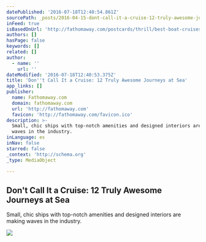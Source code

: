 ```yaml
---
datePublished: '2016-07-18T12:40:54.861Z'
sourcePath: _posts/2016-04-15-dont-call-it-a-cruise-12-truly-awesome-journeys-at-sea.md
inFeed: true
isBasedOnUrl: 'http://fathomaway.com/postcards/thrill/best-boat-cruises/'
authors: []
hasPage: false
keywords: []
related: []
author:
  - name: ''
    url: ''
dateModified: '2016-07-18T12:40:53.375Z'
title: 'Don''t Call It a Cruise: 12 Truly Awesome Journeys at Sea'
app_links: []
publisher:
  name: Fathomaway.com
  domain: fathomaway.com
  url: 'http://fathomaway.com'
  favicon: 'http://fathomaway.com/favicon.ico'
description: >-
  Small, chic ships with top-notch amenities and designed interiors are making
  waves in the industry.
inLanguage: es
inNav: false
starred: false
_context: 'http://schema.org'
_type: MediaObject

---
```

<article style=""><h1>Don't Call It a Cruise: 12 Truly Awesome Journeys at Sea</h1><p>Small, chic ships with top-notch amenities and designed interiors are making waves in the industry.</p><img src="https://s3-us-west-2.amazonaws.com/the-grid-img/p/a5e4d6016bbfeda6c1d2a950237cd0885c663559.jpg" /></article>
